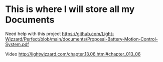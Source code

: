# This is where I will store all my Documents
Need help with this project https://github.com/Light-Wizzard/Perfect/blob/main/documents/Proposal-Battery-Motion-Control-System.pdf

Video http://lightwizzard.com/chapter.13.06.html#chapter_013_06
